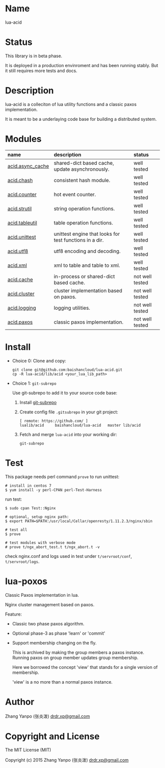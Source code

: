 #   Name

lua-acid

#   Status

This library is in beta phase.

It is deployed in a production envinroment and has been running stably.
But it still requires more tests and docs.

#   Description

lua-acid is a colleciton of lua utility functions and a classic paxos
implementation.

It is meant to be a underlaying code base for building a distributed system.

# Modules

| name                                        | description                                             | status          |
| :--                                         | :--                                                     | :--             |
| [acid.async_cache](doc/acid/async_cache.md) | shared-dict based cache, update asynchronously.         | well tested     |
| [acid.chash](doc/acid/chash.md)             | consistent hash module.                                 | well tested     |
| [acid.counter](doc/acid/counter.md)         | hot event counter.                                      | well tested     |
| [acid.strutil](doc/acid/strutil.md)         | string operation functions.                             | well tested     |
| [acid.tableutil](doc/acid/tableutil.md)     | table operation functions.                              | well tested     |
| [acid.unittest](doc/acid/unittest.md)       | unittest engine that looks for test functions in a dir. | well tested     |
| [acid.utf8](doc/acid/utf8.md)               | utf8 encoding and decoding.                             | well tested     |
| [acid.xml](doc/acid/xml.md)                 | xml to table and table to xml.                          | well tested     |
| [acid.cache](doc/acid/cache.md)             | in-process or shared-dict based cache.                  | not well tested |
| [acid.cluster](doc/acid/cluster.md)         | cluster implementation based on paxos.                  | not well tested |
| [acid.logging](doc/acid/logging.md)         | logging utilities.                                      | not well tested |
| [acid.paxos](doc/acid/paxos.md)             | classic paxos implementation.                           | not well tested |


# Install

-   Choice 0: Clone and copy:

    ```
    git clone git@github.com:baishancloud/lua-acid.git
    cp -R lua-acid/lib/acid <your_lua_lib_path>
    ```

-   Choice 1: `git-subrepo`

    Use git-subrepo to add it to your source code base:

    1.  Install [git-subrepo](https://github.com/baishancloud/git-subrepo)

    1.  Create config file `.gitsubrepo` in your git project:
        ```
        [ remote: https://github.com/ ]
        lualib/acid     baishancloud/lua-acid   master lib/acid
        ```

    1.  Fetch and merge `lua-acid` into your working dir:
        ```
        git-subrepo
        ```

# Test

This package needs perl command `prove` to run unittest:

```
# install in centos 7
$ yum install -y perl-CPAN perl-Test-Harness

```

run test:

```
$ sudo cpan Test::Nginx

# optional, setup nginx path:
$ export PATH=$PATH:/usr/local/Cellar/openresty/1.11.2.3/nginx/sbin

# test all
$ prove

# test modules with verbose mode
# prove t/ngx_abort_test.t t/ngx_abort.t -v
```

check nginx.conf and logs used in test under `t/servroot/conf`, `t/servroot/logs`.


# lua-poxos

Classic Paxos implementation in lua.

Nginx cluster management based on paxos.

Feature:

-   Classic two phase paxos algorithm.

-   Optional phase-3 as phase 'learn' or 'commit'

-   Support membership changing on the fly.

    This is archived by making the group members a paxos instance. Running paxos
    on group member updates group membership.

    Here we borrowed the concept 'view' that stands for a single version of
    membership.

    'view' is a no more than a normal paxos instance.

#   Author

Zhang Yanpo (张炎泼) <drdr.xp@gmail.com>

#   Copyright and License

The MIT License (MIT)

Copyright (c) 2015 Zhang Yanpo (张炎泼) <drdr.xp@gmail.com>

